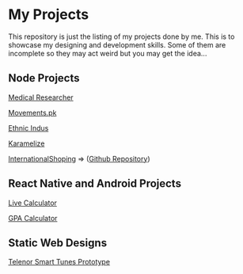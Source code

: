 # My Projects
This repository is just the listing of my projects done by me. This is to showcase my designing and development skills. Some of them are incomplete so they may act weird but you may get the idea...
## Node Projects
[Medical Researcher](https://medical-researcher.herokuapp.com/)

[Movements.pk](https://movementspk.herokuapp.com/)

[Ethnic Indus](https://ethnicindus.herokuapp.com/products)

[Karamelize](https://karamelize.herokuapp.com/)

[InternationalShoping](https://internationalshoping.herokuapp.com/) => ([Github Repository](https://github.com/uzairAK/internationalshoping-WebApp))

## React Native and Android Projects
[Live Calculator](https://play.google.com/store/apps/details?id=com.livecalculator)

[GPA Calculator](https://play.google.com/store/apps/details?id=com.octadoc.gpacalculatorpakistan)

## Static Web Designs
[Telenor Smart Tunes Prototype](https://telenor-rbt.herokuapp.com/)
